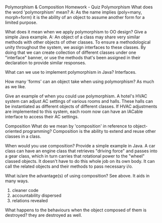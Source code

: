 Polymorphism & Composition Homework - Quiz
Polymorphism
What does the word 'polymorphism' mean?
A: As the name implies (poly=many, morph=form) it is the ability of an object to assume another form for a limited purpose.


What does it mean when we apply polymorphism to OO design? Give a simple Java example.
A: An object of a class may share very similar methods with other objects of other classes. To ensure a methodological unity throughout the system, we assign interfaces to these classes. By doing that we can create collection of different classes under one "interface" banner, or use the methods that's been assigned in their declaration to provide similar responses.

What can we use to implement polymorphism in Java?
Interfaces.

How many 'forms' can an object take when using polymorphism?
As much as we like.

Give an example of when you could use polymorphism.
A hotel's HVAC system can adjust AC settings of various rooms and halls. These halls can be instantiated as different objects of different classes. If HVAC adjustments are implemented to this system, each room now can have an IACable interface to access their AC settings.

Composition
What do we mean by 'composition' in reference to object-oriented programming?
Composition is the ability to extend and reuse other classes in a class.

When would you use composition? Provide a simple example in Java.
A car class can have an engine class that retrieves "driving force" and passes into a gear class, which in turn carries that rotational power to the "wheel" classed objects. It doesn't have to do this whole job on its own body. It can call the related objects and their methods to pass necessary i/o.

What is/are the advantage(s) of using composition?
See above. It aids in many ways.
1. cleaner code
2. accountability dispersed
3. relations revealed

What happens to the behaviours when the object composed of them is destroyed?
they are destroyed as well.

